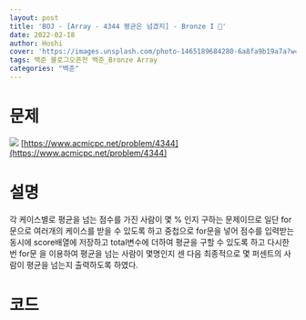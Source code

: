```yaml
---
layout: post
title: 'BOJ - [Array - 4344 평균은 넘겠지] - Bronze I 🥉'
date: 2022-02-18
author: Hoshi
cover: 'https://images.unsplash.com/photo-1465189684280-6a8fa9b19a7a?w=1600&q=900'
tags: 백준 블로그오픈전 백준_Bronze Array
categories: "백준"
---
```

# 문제
![]({{site.url}}/assets/img/posts_img/4344.png)
[https://www.acmicpc.net/problem/4344](https://www.acmicpc.net/problem/4344)

# 설명
각 케이스별로 평균을 넘는 점수를 가진 사람이 몇 % 인지 구하는 문제이므로 일단 for문으로 여러개의 케이스를 받을 수 있도록 하고 중첩으로 for문을 넣어 점수를 입력받는 동시에 score배열에 저장하고 total변수에 더하여 평균을 구할 수 있도록 하고 다시한번 for문 을 이용하여 평균을 넘는 사람이 몇명인지 센 다음 최종적으로 몇 퍼센트의 사람이 평균을 넘는지 출력하도록 하였다.

# 코드

```c

```

